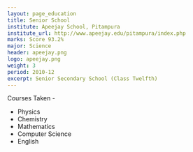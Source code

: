 ```yaml
---
layout: page_education
title: Senior School
institute: Apeejay School, Pitampura
institute_url: http://www.apeejay.edu/pitampura/index.php
marks: Score 93.2%
major: Science
header: apeejay.png
logo: apeejay.png
weight: 3
period: 2010-12
excerpt: Senior Secondary School (Class Twelfth)
---
```


Courses Taken - 

 - Physics
 - Chemistry
 - Mathematics
 - Computer Science
 - English